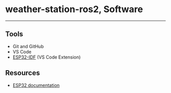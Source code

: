 # weather-station-ros2, Software

---

## Tools

- Git and GitHub
- VS Code
- [ESP32-IDF](https://github.com/espressif/vscode-esp-idf-extension/blob/master/docs/tutorial/install.md) (VS Code Extension)

## Resources

- [ESP32 documentation](https://docs.espressif.com/projects/esp-idf/en/latest/esp32/get-started/)

